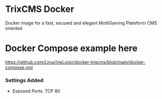 # TrixCMS Docker
Docker image for a fast, secured and elegant MultiGaming Plateform CMS oriented

# Docker Compose example here
https://github.com/LinuxVieLoisir/docker-trixcms/blob/main/docker-compose.yml

### Settings Added
- Exposed Ports: TCP 80

